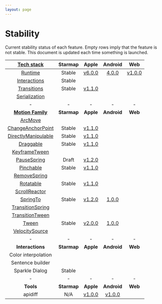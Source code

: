 ```yaml
---
layout: page
---
```


# Stability

Current stability status of each feature. Empty rows imply that the feature is not stable. This document is updated each time something is launched.

| [Tech stack](https://material-motion.github.io/material-motion/starmap/specifications/#tech-stack)    | Starmap | Apple | Android | Web |
|:-------------:|:-------:|:-----:|:-------:|:---:|
| [Runtime](https://material-motion.github.io/material-motion/starmap/specifications/runtime/)                      | Stable | [v6.0.0](https://github.com/material-motion/runtime-objc/releases/tag/v6.0.0) | [4.0.0](https://github.com/material-motion/runtime-android/releases/tag/4.0.0) | [v1.0.0](https://github.com/material-motion/material-motion-js) |
| [Interactions](https://material-motion.github.io/material-motion/starmap/specifications/interactions/)            | Stable | &nbsp; | &nbsp; | &nbsp; |
| [Transitions](https://material-motion.github.io/material-motion/starmap/specifications/interactions/transitions/) | Stable | [v1.1.0](https://github.com/material-motion/transitions-objc/releases/tag/v6.0.0) | &nbsp; | &nbsp; |
| [Serialization](https://material-motion.github.io/material-motion/starmap/specifications/serialization)           | &nbsp; | &nbsp; | &nbsp; | &nbsp; |
| - | - | - | - | - |
| **[Motion Family](https://material-motion.github.io/material-motion/starmap/specifications/motion-family)**               | **Starmap** | **Apple**  | **Android** | **Web**    |
| [ArcMove](https://material-motion.github.io/material-motion/starmap/specifications/plans/ArcMove)                         |  &nbsp; | &nbsp; |  &nbsp; | &nbsp; |
| [ChangeAnchorPoint](https://material-motion.github.io/material-motion/starmap/specifications/plans/ChangeAnchorPoint)     |  Stable | [v1.1.0](https://github.com/material-motion/direct-manipulation-swift/releases/tag/v1.1.0) |  &nbsp; | &nbsp; |
| [DirectlyManipulable](https://material-motion.github.io/material-motion/starmap/specifications/plans/DirectlyManipulable) |  Stable | [v1.1.0](https://github.com/material-motion/direct-manipulation-swift/releases/tag/v1.1.0) |  &nbsp; | &nbsp; |
| [Draggable](https://material-motion.github.io/material-motion/starmap/specifications/plans/Draggable)                     |  Stable | [v1.1.0](https://github.com/material-motion/direct-manipulation-swift/releases/tag/v1.1.0) |  &nbsp; | &nbsp; |
| [KeyframeTween](https://material-motion.github.io/material-motion/starmap/specifications/plans/KeyframeTween)             |  &nbsp; | &nbsp; |  &nbsp; | &nbsp; |
| [PauseSpring](https://material-motion.github.io/material-motion/starmap/specifications/plans/PauseSpring)                 |  Draft | [v1.2.0](https://github.com/material-motion/pop-swift/releases/tag/v1.2.0) |  &nbsp; | &nbsp; |
| [Pinchable](https://material-motion.github.io/material-motion/starmap/specifications/plans/Pinchable)                     |  Stable | [v1.1.0](https://github.com/material-motion/direct-manipulation-swift/releases/tag/v1.1.0) |  &nbsp; | &nbsp; |
| [RemoveSpring](https://material-motion.github.io/material-motion/starmap/specifications/plans/RemoveSpring)               | &nbsp; | &nbsp; |  &nbsp; | &nbsp; |
| [Rotatable](https://material-motion.github.io/material-motion/starmap/specifications/plans/Rotatable)                     |  Stable | [v1.1.0](https://github.com/material-motion/direct-manipulation-swift/releases/tag/v1.1.0) |  &nbsp; | &nbsp; |
| [ScrollReactor](https://material-motion.github.io/material-motion/starmap/specifications/plans/ScrollReactor)             | &nbsp; | &nbsp; | &nbsp; | &nbsp; |
| [SpringTo](https://material-motion.github.io/material-motion/starmap/specifications/plans/SpringTo)                       | Stable | [v1.2.0](https://github.com/material-motion/pop-swift/releases/tag/v1.2.0) | [1.0.0](https://github.com/material-motion/family-rebound-android/releases/tag/1.0.0) | &nbsp; |
| [TransitionSpring](https://material-motion.github.io/material-motion/starmap/specifications/plans/TransitionSpring)       |  &nbsp; | &nbsp; |  &nbsp; | &nbsp; |
| [TransitionTween](https://material-motion.github.io/material-motion/starmap/specifications/plans/TransitionTween)         |  &nbsp; | &nbsp; |  &nbsp; | &nbsp; |
| [Tween](https://material-motion.github.io/material-motion/starmap/specifications/plans/Tween)                             |  Stable | [v2.0.0](https://github.com/material-motion/coreanimation-swift/releases/tag/v2.0.0) |  [1.0.0](https://github.com/material-motion/family-tween-android/releases/tag/1.0.0) | &nbsp; |
| [VelocitySource](https://material-motion.github.io/material-motion/starmap/specifications/plans/VelocitySource)           | &nbsp; | &nbsp; |  &nbsp; | &nbsp; |
| - | - | - | - | - |
| **Interactions** | **Starmap** | **Apple** | **Android** | **Web** |
|  Color interpolation | &nbsp; | &nbsp; |  &nbsp; | &nbsp; |
|  Sentence builder | &nbsp; | &nbsp; |  &nbsp; | &nbsp; |
|  Sparkle Dialog | Stable | &nbsp; |  &nbsp; | &nbsp; |
| - | - | - | - | - |
| **Tools** | **Starmap** | **Apple** | **Android** | **Web** |
|  apidiff | N/A | [v1.0.0](https://github.com/material-motion/material-motion-apidiff/releases/tag/v1.0.0) | [v1.0.0](https://github.com/material-motion/material-motion-apidiff/releases/tag/v1.0.0) | &nbsp; |

